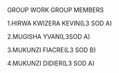 GROUP WORK 
GROUP MEMBERS

1.HIRWA KWIZERA KEVIN(L3 SOD A)

2.MUGISHA YVAN(L3SOD A)

3.MUKUNZI FIACRE(L3 SOD B)

4.MUKUNZI DIDIER(L3 SOD A)
